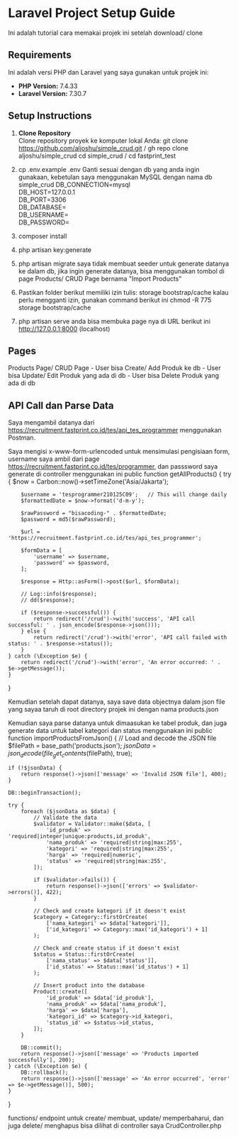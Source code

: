 # Laravel Project Setup Guide  

Ini adalah tutorial cara memakai projek ini setelah download/ clone 

## Requirements  
Ini adalah versi PHP dan Laravel yang saya gunakan untuk projek ini: 
- **PHP Version:** 7.4.33  
- **Laravel Version:** 7.30.7 

## Setup Instructions  

1. **Clone Repository**  
   Clone repository proyek ke komputer lokal Anda:
   git clone https://github.com/aljoshu/simple_crud.git  / gh repo clone aljoshu/simple_crud
   cd simple_crud / cd fastprint_test  

2. cp .env.example .env
Ganti sesuai dengan db yang anda ingin gunakaan, kebetulan saya menggunakan MySQL dengan nama db simple_crud
    DB_CONNECTION=mysql  
    DB_HOST=127.0.0.1  
    DB_PORT=3306  
    DB_DATABASE=<nama-database>  
    DB_USERNAME=<username-database>  
    DB_PASSWORD=<password-database>  

3. composer install

4. php artisan key:generate

5. php artisan migrate
    saya tidak membuat seeder untuk generate datanya ke dalam db, 
    jika ingin generate datanya, bisa menggunakan tombol di page Products/ CRUD Page bernama "Import Products"

6. Pastikan folder berikut memiliki izin tulis:
    storage
    bootstrap/cache
kalau perlu mengganti izin, gunakan command berikut ini
    chmod -R 775 storage bootstrap/cache

7. php artisan serve
    anda bisa membuka page nya di URL berikut ini
    http://127.0.0.1:8000 (localhost)

## Pages
Products Page/ CRUD Page
    - User bisa Create/ Add Produk ke db
    - User bisa Update/ Edit Produk yang ada di db
    - User bisa Delete Produk yang ada di db

## API Call dan Parse Data
Saya mengambil datanya dari https://recruitment.fastprint.co.id/tes/api_tes_programmer menggunakan Postman.

Saya mengisi x-www-form-urlencoded untuk mensimulasi pengisiaan form, username saya ambil dari page https://recruitment.fastprint.co.id/tes/programmer,
dan passsword saya generate di controller menggunakan ini
public function getAllProducts()
{
    try {
        $now = Carbon::now()->setTimeZone('Asia/Jakarta');

        $username = 'tesprogrammer210125C09';   // This will change daily
        $formattedDate = $now->format('d-m-y');

        $rawPassword = "bisacoding-" . $formattedDate;
        $password = md5($rawPassword);

        $url = 'https://recruitment.fastprint.co.id/tes/api_tes_programmer';

        $formData = [
            'username' => $username,
            'password' => $password,
        ];

        $response = Http::asForm()->post($url, $formData);

        // Log::info($response);
        // dd($response);

        if ($response->successful()) {
            return redirect('/crud')->with('success', 'API call successful: ' . json_encode($response->json()));
        } else {
            return redirect('/crud')->with('error', 'API call failed with status: ' . $response->status());
        }
    } catch (\Exception $e) {
        return redirect('/crud')->with('error', 'An error occurred: ' . $e->getMessage());
    }
}

Kemudian setelah dapat datanya, saya save data objectnya dalam json file yang sayaa taruh di root directory projek ini dengan nama
    products.json

Kemudian saya parse datanya untuk dimaasukan ke tabel produk, dan juga generate data untuk tabel kategori dan status menggunakan ini
public function importProductsFromJson()
{
    // Load and decode the JSON file
    $filePath = base_path('products.json');
    $jsonData = json_decode(file_get_contents($filePath), true);

    if (!$jsonData) {
        return response()->json(['message' => 'Invalid JSON file'], 400);
    }

    DB::beginTransaction();

    try {
        foreach ($jsonData as $data) {
            // Validate the data
            $validator = Validator::make($data, [
                'id_produk' => 'required|integer|unique:products,id_produk',
                'nama_produk' => 'required|string|max:255',
                'kategori' => 'required|string|max:255',
                'harga' => 'required|numeric',
                'status' => 'required|string|max:255',
            ]);

            if ($validator->fails()) {
                return response()->json(['errors' => $validator->errors()], 422);
            }

            // Check and create kategori if it doesn't exist
            $category = Category::firstOrCreate(
                ['nama_kategori' => $data['kategori']],
                ['id_kategori' => Category::max('id_kategori') + 1]
            );

            // Check and create status if it doesn't exist
            $status = Status::firstOrCreate(
                ['nama_status' => $data['status']],
                ['id_status' => Status::max('id_status') + 1]
            );

            // Insert product into the database
            Product::create([
                'id_produk' => $data['id_produk'],
                'nama_produk' => $data['nama_produk'],
                'harga' => $data['harga'],
                'kategori_id' => $category->id_kategori,
                'status_id' => $status->id_status,
            ]);
        }

        DB::commit();
        return response()->json(['message' => 'Products imported successfully'], 200);
    } catch (\Exception $e) {
        DB::rollback();
        return response()->json(['message' => 'An error occurred', 'error' => $e->getMessage()], 500);
    }
}

functions/ endpoint untuk create/ membuat, update/ memperbaharui, dan juga delete/ menghapus bisa dilihat di controller saya
    CrudController.php